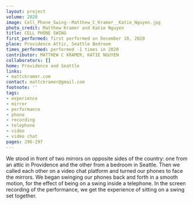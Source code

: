 ```yaml
---
layout: project
volume: 2020
image: Cell_Phone_Swing--Matthew_C_Kramer__Katie_Nguyen.jpg
photo_credit: Matthew Kramer and Katie Nguyen
title: CELL PHONE SWING
first_performed: first performed on December 10, 2020
place: Providence Attic, Seattle Bedroom
times_performed: performed -1 times in 2020
contributor: MATTHEW C KRAMER, KATIE NGUYEN
collaborators: []
home: Providence and Seattle
links:
- mattckramer.com
contact: mattckramer@gmail.com
footnote: ''
tags:
- experience
- mirror
- performance
- phone
- recording
- telephone
- video
- video chat
pages: 296-297
---
```


We stood in front of two mirrors on opposite sides of the country: one from an attic in Providence and the other from a bedroom in Seattle. Then we called each other on a video chat platform and turned our phones to face the mirrors. We began swinging our phones back and forth in a smooth motion, for the effect of being on a swing inside a telephone. In the screen recording of the performance, we get the experience of sitting on a swing set together.